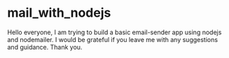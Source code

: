 # mail_with_nodejs
Hello everyone, 
I am trying to build a basic email-sender app using nodejs and nodemailer. 
I would be grateful if you leave me with any suggestions and guidance. Thank you.